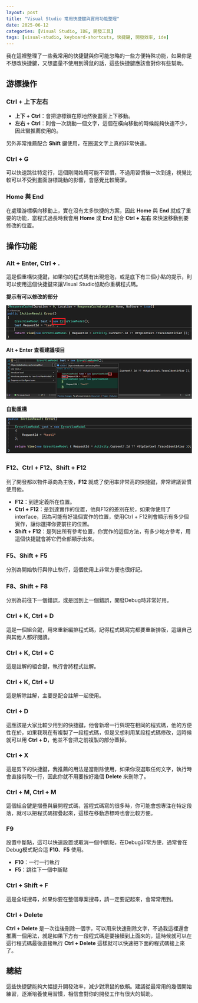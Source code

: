 ```yaml
---
layout: post
title: "Visual Studio 常用快捷鍵與實用功能整理"
date: 2025-06-12
categories: [Visual Studio, IDE, 開發工具]
tags: [visual-studio, keyboard-shortcuts, 快捷鍵, 開發效率, ide]
---
```


我在這裡整理了一些我常用的快捷鍵與你可能忽略的一些方便特殊功能，如果你是不想改快捷鍵，又想盡量不使用到滑鼠的話，這些快捷鍵應該會對你有些幫助。

## 游標操作

### Ctrl + 上下左右
- **上下 + Ctrl**：會把游標鎖在原地然後畫面上下移動。
- **左右 + Ctrl**：則會一次跳動一個文字，這個在橫向移動的時候能夠快速不少，因此蠻推薦使用的。

另外非常推薦配合 **Shift** 鍵使用，在圈選文字上真的非常快速。

### Ctrl + G
可以快速跳往特定行，這個剛開始用可能不習慣，不過用習慣後一次到達，視覺比較可以不受到畫面游標跳動的影響，會感覺比較簡潔。

### Home 與 End
在處理游標橫向移動上，實在沒有太多快捷的方案，因此 **Home** 與 **End** 就成了重要的功能，當程式過長時我會用 **Home** 或 **End** 配合 **Ctrl + 左右** 來快速移動到要修改的位置。

## 操作功能

### Alt + Enter, Ctrl + .
這是個重構快捷鍵，如果你的程式碼有出現燈泡，或是底下有三個小點的提示，則可以使用這個快捷鍵來讓Visual Studio協助你重構程式碼。

**提示有可以修改的部分**

![重構提示](/assets/images/visual-studio/refactor-tip.png)

**Alt + Enter 查看建議項目**

![建議項目](/assets/images/visual-studio/alt-enter-suggestions.png)

**自動重構**

![自動重構](/assets/images/visual-studio/auto-refactor.png)

### F12、Ctrl + F12、Shift + F12
到了開發都以物件導向為主後，**F12** 就成了使用率非常高的快捷鍵，非常建議習慣使用他。

- **F12**：到達定義所在位置。
- **Ctrl + F12**：是到達實作的位置，他與F12的差別在於，如果你使用了interface，因為可能有好幾個實作的位置，使用Ctrl + F12則會顯示有多少個實作，讓你選擇你要前往的位置。
- **Shift + F12**：是列出所有參考位置，你實作的這個方法，有多少地方參考，用這個快捷鍵會將它們全部顯示出來。

### F5、Shift + F5
分別為開始執行與停止執行，這個使用上非常方便也很好記。

### F8、Shift + F8
分別為前往下一個錯誤，或是回到上一個錯誤，開發Debug時非常好用。

### Ctrl + K, Ctrl + D
這是一個組合鍵，用來重新編排程式碼，記得程式碼寫完都要重新排版，這讓自己與其他人都好閱讀。

### Ctrl + K, Ctrl + C
這是註解的組合鍵，執行會將程式註解。

### Ctrl + K, Ctrl + U
這是解除註解，主要是配合註解一起使用。

### Ctrl + D
這應該是大家比較少用到的快捷鍵，他會新增一行與現在相同的程式碼，他的方便性在於，如果我現在有複製了一段程式碼，但是又想利用某段程式碼修改，這時候就可以用 **Ctrl + D**，他並不會把之前複製的部分蓋掉。

### Ctrl + X
這是剪下的快捷鍵，我推薦的用法是當刪除使用，如果你沒選取任何文字，執行時會直接剪取一行，因此你就不用要按好幾個 **Delete** 來刪除了。

### Ctrl + M, Ctrl + M
這個組合鍵是摺疊與展開程式碼，當程式碼寫的很多時，你可能會想專注在特定段落，就可以把程式碼摺疊起來，這樣在移動游標時也會比較方便。

### F9
設置中斷點，這可以快速設置或取消一個中斷點，在Debug非常方便，通常會在Debug模式配合這 **F10**、**F5** 使用。

- **F10**：一行一行執行
- **F5**：跳往下一個中斷點

### Ctrl + Shift + F
這是全域搜尋，如果你要在整個專案搜尋，請一定要記起來，會常常用到。

### Ctrl + Delete
**Ctrl + Delete** 是一次往後刪除一個字，可以用來快速刪除文字，不過我這裡還會推薦一個用法，就是如果下方有一段程式碼是要接續到上面來的，這時候就可以在這行程式碼最後直接執行 **Ctrl + Delete** 這樣就可以快速把下面的程式碼接上來了。

## 總結

這些快捷鍵能夠大幅提升開發效率，減少對滑鼠的依賴。建議從最常用的幾個開始練習，逐漸培養使用習慣，相信會對你的開發工作有很大的幫助。
